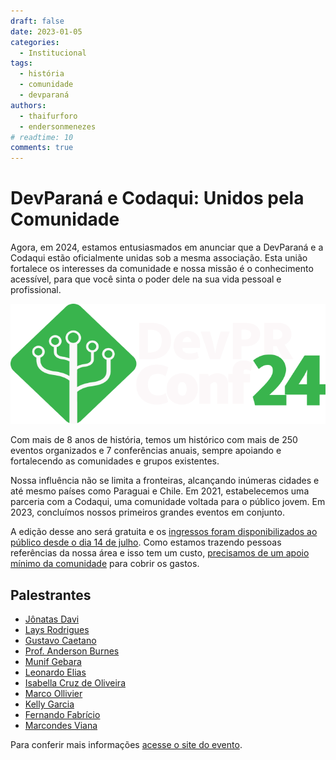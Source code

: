 ```yaml
---
draft: false 
date: 2023-01-05
categories:
  - Institucional
tags:
  - história
  - comunidade
  - devparaná
authors:
  - thaifurforo
  - endersonmenezes
# readtime: 10
comments: true
---
```


# DevParaná e Codaqui: Unidos pela Comunidade

Agora, em 2024, estamos entusiasmados em anunciar que a DevParaná e a Codaqui estão oficialmente unidas sob a mesma associação. Esta união fortalece os interesses da comunidade e nossa missão é o conhecimento acessível, para que você sinta o poder dele na sua vida pessoal e profissional.

![DevPRConf 2024](img/2024_07_22_devconf_2024/devconf2024.png)

<!-- more -->

Com mais de 8 anos de história, temos um histórico com mais de 250 eventos organizados e 7 conferências anuais, sempre apoiando e fortalecendo as comunidades e grupos existentes.

Nossa influência não se limita a fronteiras, alcançando inúmeras cidades e até mesmo países como Paraguai e Chile. Em 2021, estabelecemos uma parceria com a Codaqui, uma comunidade voltada para o público jovem. Em 2023, concluímos nossos primeiros grandes eventos em conjunto.

A edição desse ano será gratuita e os [ingressos foram disponibilizados ao público desde o dia 14 de julho](https://devpr24.eventbrite.com/). Como estamos trazendo pessoas referências da nossa área e isso tem um custo, [precisamos de um apoio mínimo da comunidade](https://apoia.se/devpr) para cobrir os gastos.

## Palestrantes

- [Jônatas Davi](https://www.linkedin.com/in/jonatasdp)
- [Lays Rodrigues](https://www.linkedin.com/in/laysrodrigues147/)
- [Gustavo Caetano](https://www.linkedin.com/in/oguscaetano)
- [Prof. Anderson Burnes](https://linkedin.com/in/profburnes)
- [Munif Gebara](https://github.com/munifgebara)
- [Leonardo Elias](https://www.linkedin.com/in/leonardo-elias-6376b824)
- [Isabella Cruz de Oliveira](https://www.linkedin.com/in/isabella-cruz-de-oliveira-b761b7233)
- [Marco Ollivier](http://linkedin.com/in/marcopollivier)
- [Kelly Garcia](https://www.linkedin.com/in/rmgkelly)
- [Fernando Fabrício](https://www.linkedin.com/in/ferfabricio)
- [Marcondes Viana](https://www.linkedin.com/in/vianamjr)

Para conferir mais informações [acesse o site do evento](https://devpr.org).